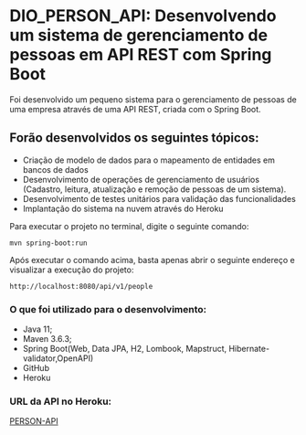 # DIO_PERSON_API: Desenvolvendo um sistema de gerenciamento de pessoas em API REST com Spring Boot

Foi desenvolvido um pequeno sistema para o gerenciamento de pessoas de uma empresa através de uma API REST, criada com o Spring Boot.

## Forão desenvolvidos os seguintes tópicos:
 
* Criação de modelo de dados para o mapeamento de entidades em bancos de dados
* Desenvolvimento de operações de gerenciamento de usuários (Cadastro, leitura, atualização e remoção de pessoas de um sistema).
* Desenvolvimento de testes unitários para validação das funcionalidades
* Implantação do sistema na nuvem através do Heroku

Para executar o projeto no terminal, digite o seguinte comando:

```shell script
mvn spring-boot:run 
```
Após executar o comando acima, basta apenas abrir o seguinte endereço e visualizar a execução do projeto:

```
http://localhost:8080/api/v1/people
```
### O que foi utilizado para o desenvolvimento:

* Java 11;
* Maven 3.6.3;
* Spring Boot(Web, Data JPA, H2, Lombook, Mapstruct, Hibernate-validator,OpenAPI)
* GitHub
* Heroku

### URL da API no Heroku:

[PERSON-API](https://person-api-davi-dio.herokuapp.com/swagger-ui-person-api.html)


